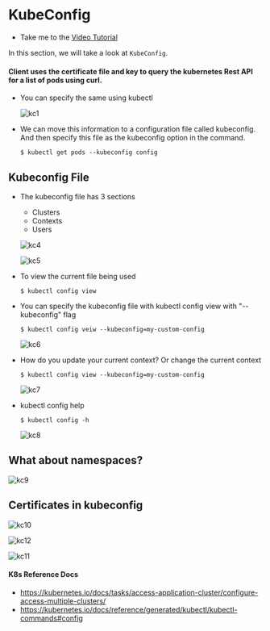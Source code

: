# KubeConfig

  - Take me to the [Video Tutorial](https://kodekloud.com/topic/kubeconfig-2/)

In this section, we will take a look at `KubeConfig`.

#### Client uses the certificate file and key to query the kubernetes Rest API for a list of pods using curl.
- You can specify the same using kubectl

  ![kc1](../../images/kc1.PNG)

- We can move this information to a configuration file called kubeconfig. And then specify this file as the kubeconfig option in the command.
  ```
  $ kubectl get pods --kubeconfig config
  ```

## Kubeconfig File
- The kubeconfig file has 3 sections
  - Clusters
  - Contexts
  - Users

  ![kc4](../../images/kc4.PNG)

  ![kc5](../../images/kc5.PNG)

- To view the current file being used
  ```
  $ kubectl config view
  ```
- You can specify the kubeconfig file with kubectl config view with "--kubeconfig" flag
  ```
  $ kubectl config veiw --kubeconfig=my-custom-config
  ```

  ![kc6](../../images/kc6.PNG)

- How do you update your current context? Or change the current context
  ```
  $ kubectl config view --kubeconfig=my-custom-config
  ```

  ![kc7](../../images/kc7.PNG)

- kubectl config help
  ```
  $ kubectl config -h
  ```

  ![kc8](../../images/kc8.PNG)

## What about namespaces?

  ![kc9](../../images/kc9.PNG)

## Certificates in kubeconfig

  ![kc10](../../images/kc10.PNG)

  ![kc12](../../images/kc12.PNG)

  ![kc11](../../images/kc11.PNG)

#### K8s Reference Docs

- https://kubernetes.io/docs/tasks/access-application-cluster/configure-access-multiple-clusters/
- https://kubernetes.io/docs/reference/generated/kubectl/kubectl-commands#config
